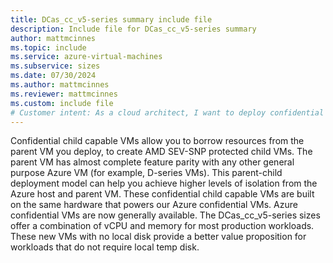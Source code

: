 ```yaml
---
title: DCas_cc_v5-series summary include file
description: Include file for DCas_cc_v5-series summary
author: mattmcinnes
ms.topic: include
ms.service: azure-virtual-machines
ms.subservice: sizes
ms.date: 07/30/2024
ms.author: mattmcinnes
ms.reviewer: mattmcinnes
ms.custom: include file
# Customer intent: As a cloud architect, I want to deploy confidential child capable VMs using a parent VM, so that I can enhance isolation and security for sensitive workloads while optimizing resource utilization.
---
```

Confidential child capable VMs allow you to borrow resources from the parent VM you deploy, to create AMD SEV-SNP protected child VMs. The parent VM has almost complete feature parity with any other general purpose Azure VM (for example, D-series VMs). This parent-child deployment model can help you achieve higher levels of isolation from the Azure host and parent VM. These confidential child capable VMs are built on the same hardware that powers our Azure confidential VMs. Azure confidential VMs are now generally available. The DCas_cc_v5-series sizes offer a combination of vCPU and memory for most production workloads. These new VMs with no local disk provide a better value proposition for workloads that do not require local temp disk.

